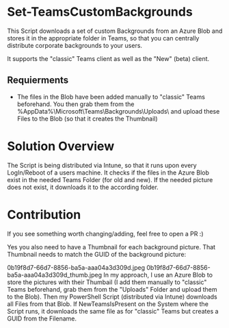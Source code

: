 # Set-TeamsCustomBackgrounds
This Script downloads a set of custom Backgrounds from an Azure Blob and stores it in the appropriate folder in Teams, so that you can centrally distribute corporate backgrounds to your users.

It supports the "classic" Teams client as well as the "New" (beta) client.

## Requierments
- The files in the Blob have been added manually to "classic" Teams beforehand. You then grab them from the
%AppData%\Microsoft\Teams\Backgrounds\Uploads\ and upload these Files to the Blob (so that it creates the Thumbnail)


# Solution Overview
The Script is being distributed via Intune, so that it runs upon every LogIn/Reboot of a users machine. It checks if the files in the Azure Blob exist in the needed Teams Folder (for old and new). 
If the needed picture does not exist, it downloads it to the according folder.

# Contribution
If you see something worth changing/adding, feel free to open a PR :)




Yes you also need to have a Thumbnail for each background picture. That Thumbnail needs to match the GUID of the background picture:

0b19f8d7-66d7-8856-ba5a-aaa04a3d309d.jpeg
0b19f8d7-66d7-8856-ba5a-aaa04a3d309d_thumb.jpeg
In my approach, I use an Azure Blob to store the pictures with their Thumbail (I add them manually to "classic" Teams beforehand, grab them from the "Uploads" Folder and upload them to the Blob).
Then my PowerShell Script (distributed via Intune) downloads all Files from that Blob. If NewTeamsIsPresent on the System where the Script runs, it downloads the same file as for "classic" Teams but creates a GUID from the Filename. 
